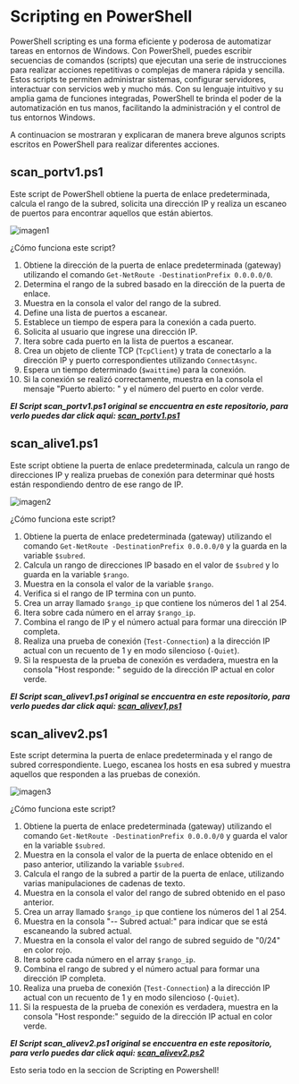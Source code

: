 # Scripting en PowerShell
PowerShell scripting es una forma eficiente y poderosa de automatizar tareas en entornos de Windows. Con PowerShell, puedes escribir secuencias de comandos (scripts) que ejecutan una serie de instrucciones para realizar acciones repetitivas o complejas de manera rápida y sencilla. Estos scripts te permiten administrar sistemas, configurar servidores, interactuar con servicios web y mucho más. Con su lenguaje intuitivo y su amplia gama de funciones integradas, PowerShell te brinda el poder de la automatización en tus manos, facilitando la administración y el control de tus entornos Windows.

A continuacion se mostraran y explicaran de manera breve algunos scripts escritos en PowerShell para realizar diferentes acciones.

## scan_portv1.ps1
Este script de PowerShell obtiene la puerta de enlace predeterminada, calcula el rango de la subred, solicita una dirección IP y realiza un escaneo de puertos para encontrar aquellos que están abiertos.

![imagen1](https://github.com/Lion12xD/PIA_LPC062/assets/103289468/fa376550-2e4d-49c0-b11d-283e7a5f72b9)

¿Cómo funciona este script?

1. Obtiene la dirección de la puerta de enlace predeterminada (gateway) utilizando el comando `Get-NetRoute -DestinationPrefix 0.0.0.0/0`.
2. Determina el rango de la subred basado en la dirección de la puerta de enlace.
3. Muestra en la consola el valor del rango de la subred.
4. Define una lista de puertos a escanear.
5. Establece un tiempo de espera para la conexión a cada puerto.
6. Solicita al usuario que ingrese una dirección IP.
7. Itera sobre cada puerto en la lista de puertos a escanear.
8. Crea un objeto de cliente TCP (`TcpClient`) y trata de conectarlo a la dirección IP y puerto correspondientes utilizando `ConnectAsync`.
9. Espera un tiempo determinado (`$waittime`) para la conexión.
10. Si la conexión se realizó correctamente, muestra en la consola el mensaje "Puerto abierto: " y el número del puerto en color verde.

***El Script scan_portv1.ps1 original se enccuentra en este repositorio, para verlo puedes dar click aqui: [scan_portv1.ps1](./scan_portv1.ps1)***



## scan_alive1.ps1
Este script obtiene la puerta de enlace predeterminada, calcula un rango de direcciones IP y realiza pruebas de conexión para determinar qué hosts están respondiendo dentro de ese rango de IP.

![imagen2](https://github.com/Lion12xD/PIA_LPC062/assets/103289468/45f02320-cf2f-4568-9230-795a87377e31)

¿Cómo funciona este script?

1. Obtiene la puerta de enlace predeterminada (gateway) utilizando el comando `Get-NetRoute -DestinationPrefix 0.0.0.0/0` y la guarda en la variable `$subred`.
2. Calcula un rango de direcciones IP basado en el valor de `$subred` y lo guarda en la variable `$rango`.
3. Muestra en la consola el valor de la variable `$rango`.
4. Verifica si el rango de IP termina con un punto.
5. Crea un array llamado `$rango_ip` que contiene los números del 1 al 254.
6. Itera sobre cada número en el array `$rango_ip`.
7. Combina el rango de IP y el número actual para formar una dirección IP completa.
8. Realiza una prueba de conexión (`Test-Connection`) a la dirección IP actual con un recuento de 1 y en modo silencioso (`-Quiet`).
9. Si la respuesta de la prueba de conexión es verdadera, muestra en la consola "Host responde: " seguido de la dirección IP actual en color verde.

***El Script scan_alivev1.ps1 original se enccuentra en este repositorio, para verlo puedes dar click aqui: [scan_alivev1,ps1](./scan_alivev1.ps1)***



## scan_alivev2.ps1
Este script determina la puerta de enlace predeterminada y el rango de subred correspondiente. Luego, escanea los hosts en esa subred y muestra aquellos que responden a las pruebas de conexión.

![imagen3](https://github.com/Lion12xD/PIA_LPC062/assets/103289468/6841e342-99bc-432d-aea7-f5b8decc04fe)

¿Cómo funciona este script?

1. Obtiene la puerta de enlace predeterminada (gateway) utilizando el comando `Get-NetRoute -DestinationPrefix 0.0.0.0/0` y guarda el valor en la variable `$subred`.
2. Muestra en la consola el valor de la puerta de enlace obtenido en el paso anterior, utilizando la variable `$subred`.
3. Calcula el rango de la subred a partir de la puerta de enlace, utilizando varias manipulaciones de cadenas de texto.
4. Muestra en la consola el valor del rango de subred obtenido en el paso anterior.
5. Crea un array llamado `$rango_ip` que contiene los números del 1 al 254.
6. Muestra en la consola "-- Subred actual:" para indicar que se está escaneando la subred actual.
7. Muestra en la consola el valor del rango de subred seguido de "0/24" en color rojo.
8. Itera sobre cada número en el array `$rango_ip`.
9. Combina el rango de subred y el número actual para formar una dirección IP completa.
10. Realiza una prueba de conexión (`Test-Connection`) a la dirección IP actual con un recuento de 1 y en modo silencioso (`-Quiet`).
11. Si la respuesta de la prueba de conexión es verdadera, muestra en la consola "Host responde:" seguido de la dirección IP actual en color verde.

***El Script scan_alivev2.ps1 original se enccuentra en este repositorio, para verlo puedes dar click aqui: [scan_alivev2.ps2](./scan_alivev2.ps1)***



Esto seria todo en la seccion de Scripting en Powershell!
